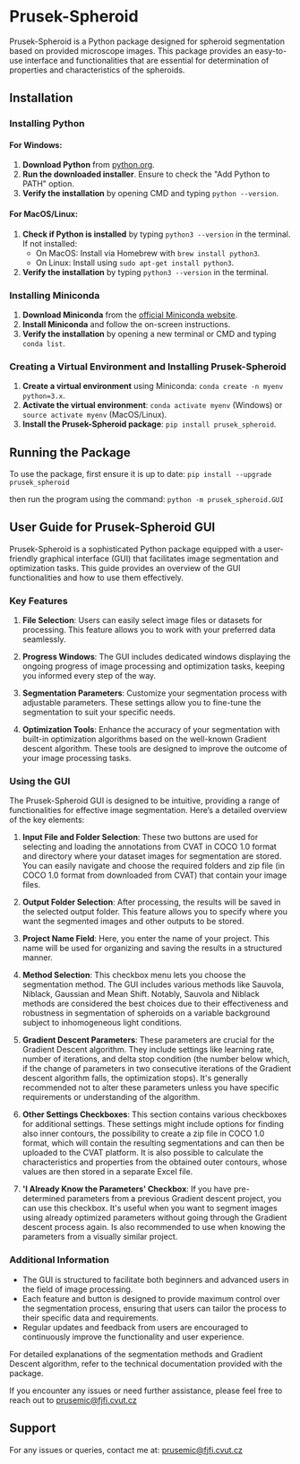 # Prusek-Spheroid

Prusek-Spheroid is a Python package designed for spheroid segmentation based on provided microscope images. This package provides an easy-to-use interface and functionalities that are essential for determination of properties and characteristics of the spheroids.

## Installation

### Installing Python

#### For Windows:

1. **Download Python** from [python.org](https://python.org).
2. **Run the downloaded installer**. Ensure to check the "Add Python to PATH" option.
3. **Verify the installation** by opening CMD and typing `python --version`.

#### For MacOS/Linux:

1. **Check if Python is installed** by typing `python3 --version` in the terminal. If not installed:
   - On MacOS: Install via Homebrew with `brew install python3`.
   - On Linux: Install using `sudo apt-get install python3`.
2. **Verify the installation** by typing `python3 --version` in the terminal.

### Installing Miniconda

1. **Download Miniconda** from the [official Miniconda website](https://docs.conda.io/en/latest/miniconda.html).
2. **Install Miniconda** and follow the on-screen instructions.
3. **Verify the installation** by opening a new terminal or CMD and typing `conda list`.

### Creating a Virtual Environment and Installing Prusek-Spheroid

1. **Create a virtual environment** using Miniconda: `conda create -n myenv python=3.x`.
2. **Activate the virtual environment**: `conda activate myenv` (Windows) or `source activate myenv` (MacOS/Linux).
3. **Install the Prusek-Spheroid package**: `pip install prusek_spheroid`.

## Running the Package

To use the package, first ensure it is up to date: `pip install --upgrade prusek_spheroid`

then run the program using the command: `python -m prusek_spheroid.GUI`

## User Guide for Prusek-Spheroid GUI

Prusek-Spheroid is a sophisticated Python package equipped with a user-friendly graphical interface (GUI) that facilitates image segmentation and optimization tasks. This guide provides an overview of the GUI functionalities and how to use them effectively.

### Key Features

1. **File Selection**: Users can easily select image files or datasets for processing. This feature allows you to work with your preferred data seamlessly.

2. **Progress Windows**: The GUI includes dedicated windows displaying the ongoing progress of image processing and optimization tasks, keeping you informed every step of the way.

3. **Segmentation Parameters**: Customize your segmentation process with adjustable parameters. These settings allow you to fine-tune the segmentation to suit your specific needs.

4. **Optimization Tools**: Enhance the accuracy of your segmentation with built-in optimization algorithms based on the well-known Gradient descent algorithm. These tools are designed to improve the outcome of your image processing tasks.

### Using the GUI

The Prusek-Spheroid GUI is designed to be intuitive, providing a range of functionalities for effective image segmentation. Here’s a detailed overview of the key elements:

1. **Input File and Folder Selection**: These two buttons are used for selecting and loading the annotations from CVAT in COCO 1.0 format and directory where your dataset images for segmentation are stored. You can easily navigate and choose the required folders and zip file (in COCO 1.0 format from downloaded from CVAT) that contain your image files.

3. **Output Folder Selection**: After processing, the results will be saved in the selected output folder. This feature allows you to specify where you want the segmented images and other outputs to be stored.

2. **Project Name Field**: Here, you enter the name of your project. This name will be used for organizing and saving the results in a structured manner.

4. **Method Selection**: This checkbox menu lets you choose the segmentation method. The GUI includes various methods like Sauvola, Niblack, Gaussian and Mean Shift. Notably, Sauvola and Niblack methods are considered the best choices due to their effectiveness and robustness in segmentation of spheroids on a variable background subject to inhomogeneous light conditions.

5. **Gradient Descent Parameters**: These parameters are crucial for the Gradient Descent algorithm. They include settings like learning rate, number of iterations, and delta stop condition (the number below which, if the change of parameters in two consecutive iterations of the Gradient descent algorithm falls, the optimization stops). It's generally recommended not to alter these parameters unless you have specific requirements or understanding of the algorithm.

6. **Other Settings Checkboxes**: This section contains various checkboxes for additional settings. These settings might include options for finding also inner contours, the possibility to create a zip file in COCO 1.0 format, which will contain the resulting segmentations and can then be uploaded to the CVAT platform. It is also possible to calculate the characteristics and properties from the obtained outer contours, whose values are then stored in a separate Excel file.

7. **'I Already Know the Parameters' Checkbox**: If you have pre-determined parameters from a previous Gradient descent project, you can use this checkbox. It's useful when you want to segment images using already optimized parameters without going through the Gradient descent process again. Is also recommended to use when knowing the parameters from a visually similar project.

### Additional Information

- The GUI is structured to facilitate both beginners and advanced users in the field of image processing.
- Each feature and button is designed to provide maximum control over the segmentation process, ensuring that users can tailor the process to their specific data and requirements.
- Regular updates and feedback from users are encouraged to continuously improve the functionality and user experience.

For detailed explanations of the segmentation methods and Gradient Descent algorithm, refer to the technical documentation provided with the package.

If you encounter any issues or need further assistance, please feel free to reach out to prusemic@fjfi.cvut.cz


## Support 

For any issues or queries, contact me at: prusemic@fjfi.cvut.cz